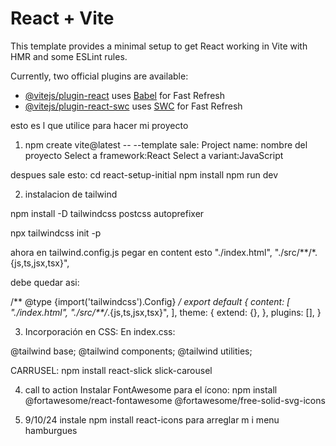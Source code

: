 # React + Vite

This template provides a minimal setup to get React working in Vite with HMR and some ESLint rules.

Currently, two official plugins are available:

- [@vitejs/plugin-react](https://github.com/vitejs/vite-plugin-react/blob/main/packages/plugin-react/README.md) uses [Babel](https://babeljs.io/) for Fast Refresh
- [@vitejs/plugin-react-swc](https://github.com/vitejs/vite-plugin-react-swc) uses [SWC](https://swc.rs/) for Fast Refresh

esto es l que utilice para hacer mi proyecto

1. npm create vite@latest -- --template
sale:
Project name: nombre del proyecto
Select a framework:React
Select a variant:JavaScript

despues sale esto:
  cd react-setup-initial
  npm install
  npm run dev

2. instalacion de tailwind

npm install -D tailwindcss postcss autoprefixer

npx tailwindcss init -p

ahora en tailwind.config.js pegar en content esto
    "./index.html",
    "./src/**/*.{js,ts,jsx,tsx}",

debe quedar asi:

/** @type {import('tailwindcss').Config} */
export default {
  content: [
    "./index.html",
    "./src/**/*.{js,ts,jsx,tsx}",
  ],
  theme: {
    extend: {},
  },
  plugins: [],
}

3. Incorporación en CSS: En index.css:

@tailwind base;
@tailwind components;
@tailwind utilities;

CARRUSEL:
npm install react-slick slick-carousel

4. call to action
Instalar FontAwesome para el ícono:
npm install @fortawesome/react-fontawesome @fortawesome/free-solid-svg-icons

5. 9/10/24 instale npm install react-icons para arreglar m i menu hamburgues